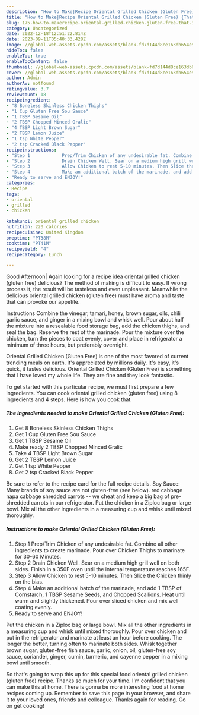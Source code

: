 ```yaml
---
description: "How to Make|Recipe Oriental Grilled Chicken (Gluten Free) {That is Special"
title: "How to Make|Recipe Oriental Grilled Chicken (Gluten Free) {That is Special"
slug: 175-how-to-makerecipe-oriental-grilled-chicken-gluten-free-that-is-special
category: Uncategorized
date: 2022-12-18T12:51:22.814Z
date: 2023-09-11T05:40:33.428Z
image: //global-web-assets.cpcdn.com/assets/blank-fd7d144d8ce163db654e5a02c40b08a2775adb7897d16e4062681dc7e1b2800f.png
hideToc: false
enableToc: true
enableTocContent: false
thumbnail: //global-web-assets.cpcdn.com/assets/blank-fd7d144d8ce163db654e5a02c40b08a2775adb7897d16e4062681dc7e1b2800f.png
cover: //global-web-assets.cpcdn.com/assets/blank-fd7d144d8ce163db654e5a02c40b08a2775adb7897d16e4062681dc7e1b2800f.png
author: Admin
authorAv: notfound
ratingvalue: 3.7
reviewcount: 18
recipeingredient:
- "8 Boneless Skinless Chicken Thighs"
- "1 Cup Gluten Free Sou Sauce"
- "1 TBSP Sesame Oil"
- "2 TBSP Chopped Minced Gralic"
- "4 TBSP Light Brown Sugar"
- "2 TBSP Lemon Juice"
- "1 tsp White Pepper"
- "2 tsp Cracked Black Pepper"
recipeinstructions:
- "Step 1            Prep/Trim Chicken of any undesirable fat. Combine all other ingredients to create marinade. Pour over Chicken Thighs to marinate for 30-60 Minutes."
- "Step 2            Drain Chicken Well. Sear on a medium high grill well on both sides. Finish in a 350F oven until the internal temperature reaches 165F."
- "Step 3            Allow Chicken to rest 5-10 minutes. Then Slice the Chicken thinly on the bias."
- "Step 4            Make an additional batch of the marinade, and add 1 TBSP of Cornstarch, 1 TBSP Sesame Seeds, and Chopped Scallions. Heat until warm and slightly thickened. Pour over sliced chicken and mix well coating evenly."
- "Ready to serve and ENJOY!"
categories:
- Recipe
tags:
- oriental
- grilled
- chicken

katakunci: oriental grilled chicken 
nutrition: 220 calories
recipecuisine: United Kingdom
preptime: "PT38M"
cooktime: "PT41M"
recipeyield: "4"
recipecategory: Lunch

---
```



Good Afternoon| Again looking for a recipe idea oriental grilled chicken (gluten free) delicious? The method of making is difficult to easy. If wrong process it, the result will be tasteless and even unpleasant. Meanwhile the delicious oriental grilled chicken (gluten free) must have aroma and taste that can provoke our appetite.





Instructions Combine the vinegar, tamari, honey, brown sugar, oils, chili garlic sauce, and ginger in a mixing bowl and whisk well. Pour about half the mixture into a resealable food storage bag, add the chicken thighs, and seal the bag. Reserve the rest of the marinade. Pour the mixture over the chicken, turn the pieces to coat evenly, cover and place in refrigerator a minimum of three hours, but preferably overnight.

Oriental Grilled Chicken (Gluten Free) is one of the most favored of current trending meals on earth. It's appreciated by millions daily. It's easy, it's quick, it tastes delicious. Oriental Grilled Chicken (Gluten Free) is something that I have loved my whole life. They are fine and they look fantastic.


To get started with this particular recipe, we must first prepare a few ingredients. You can cook oriental grilled chicken (gluten free) using 8 ingredients and 4 steps. Here is how you cook that.

<!--inarticleads1-->

##### The ingredients needed to make Oriental Grilled Chicken (Gluten Free):

1. Get 8 Boneless Skinless Chicken Thighs
1. Get 1 Cup Gluten Free Sou Sauce
1. Get 1 TBSP Sesame Oil
1. Make ready 2 TBSP Chopped Minced Gralic
1. Take 4 TBSP Light Brown Sugar
1. Get 2 TBSP Lemon Juice
1. Get 1 tsp White Pepper
1. Get 2 tsp Cracked Black Pepper


Be sure to refer to the recipe card for the full recipe details. Soy Sauce: Many brands of soy sauce are not gluten-free (see below). red cabbage napa cabbage shredded carrots -- we cheat and keep a big bag of pre-shredded carrots in our refrigerator. Put the chicken in a Ziploc bag or large bowl. Mix all the other ingredients in a measuring cup and whisk until mixed thoroughly. 

<!--inarticleads2-->

##### Instructions to make Oriental Grilled Chicken (Gluten Free):

1. Step 1            Prep/Trim Chicken of any undesirable fat. Combine all other ingredients to create marinade. Pour over Chicken Thighs to marinate for 30-60 Minutes.
1. Step 2            Drain Chicken Well. Sear on a medium high grill well on both sides. Finish in a 350F oven until the internal temperature reaches 165F.
1. Step 3            Allow Chicken to rest 5-10 minutes. Then Slice the Chicken thinly on the bias.
1. Step 4            Make an additional batch of the marinade, and add 1 TBSP of Cornstarch, 1 TBSP Sesame Seeds, and Chopped Scallions. Heat until warm and slightly thickened. Pour over sliced chicken and mix well coating evenly.
1. Ready to serve and ENJOY!

Put the chicken in a Ziploc bag or large bowl. Mix all the other ingredients in a measuring cup and whisk until mixed thoroughly. Pour over chicken and put in the refrigerator and marinate at least an hour before cooking. The longer the better, turning often to marinate both sides. Whisk together brown sugar, gluten-free fish sauce, garlic, onion, oil, gluten-free soy sauce, coriander, ginger, cumin, turmeric, and cayenne pepper in a mixing bowl until smooth. 

So that's going to wrap this up for this special food oriental grilled chicken (gluten free) recipe. Thanks so much for your time. I'm confident that you can make this at home. There is gonna be more interesting food at home recipes coming up. Remember to save this page in your browser, and share it to your loved ones, friends and colleague. Thanks again for reading. Go on get cooking!
